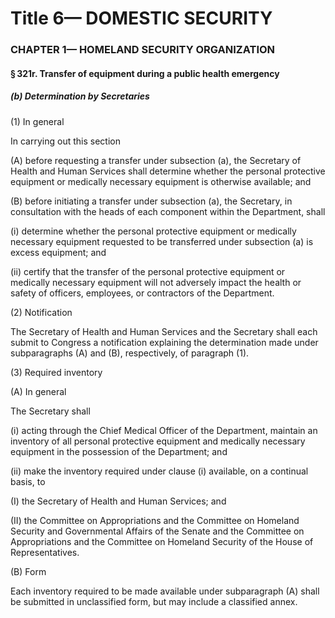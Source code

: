 
# Title 6— DOMESTIC SECURITY
### CHAPTER 1— HOMELAND SECURITY ORGANIZATION
#### § 321r. Transfer of equipment during a public health emergency
##### (b) Determination by Secretaries

(1) In general

In carrying out this section

(A) before requesting a transfer under subsection (a), the Secretary of Health and Human Services shall determine whether the personal protective equipment or medically necessary equipment is otherwise available; and

(B) before initiating a transfer under subsection (a), the Secretary, in consultation with the heads of each component within the Department, shall

(i) determine whether the personal protective equipment or medically necessary equipment requested to be transferred under subsection (a) is excess equipment; and

(ii) certify that the transfer of the personal protective equipment or medically necessary equipment will not adversely impact the health or safety of officers, employees, or contractors of the Department.

(2) Notification

The Secretary of Health and Human Services and the Secretary shall each submit to Congress a notification explaining the determination made under subparagraphs (A) and (B), respectively, of paragraph (1).

(3) Required inventory

(A) In general

The Secretary shall

(i) acting through the Chief Medical Officer of the Department, maintain an inventory of all personal protective equipment and medically necessary equipment in the possession of the Department; and

(ii) make the inventory required under clause (i) available, on a continual basis, to

(I) the Secretary of Health and Human Services; and

(II) the Committee on Appropriations and the Committee on Homeland Security and Governmental Affairs of the Senate and the Committee on Appropriations and the Committee on Homeland Security of the House of Representatives.

(B) Form

Each inventory required to be made available under subparagraph (A) shall be submitted in unclassified form, but may include a classified annex.
